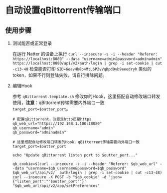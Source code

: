 # 自动设置qBittorrent传输端口

## 使用步骤

1. 测试能否或正常登录

    在运行 Natter 的设备上执行 `curl --insecure -s -i --header "Referer: https://localhost:8080" --data "username=admin&password=adminadmin" https://localhost:8080/api/v2/auth/login | grep -i set-cookie | cut -c13-48` 检查能否打印 `SID=6oavHb8b4MtL6PZvVqDpd9vb9eeedryh` 类似的token，如果不行则登陆失败，请自行排除问题。

2. 编辑Hook

    参考 `qBittorrent.template.sh` 修改你的Hook，这里搭配自动修改端口转发使用，**注意**：qBittorrent传输需要内外端口一致 `target_port=$outter_port`。

    ```shell
    # 配置qBittorrent，注意是http还是https
    qb_web_url="https://192.168.1.100:18080"
    qb_username="admin"
    qb_password="adminadmin"

    # 这里搭配自动修改端口转发的Hook，qBittorrent传输需要内外端口一致
    target_port=$outter_port

    echo "Update qBittorrent listen port to $outter_port..."

    qb_cookie=$(curl --insecure -s -i --header "Referer: $qb_web_url" --data "username=$qb_username&password=$qb_password" $qb_web_url/api/v2/  auth/login | grep -i set-cookie | cut -c13-48)
    curl --insecure -X POST -b "$qb_cookie" -d 'json={"listen_port":"'$outter_port'"}' "$qb_web_url/api/v2/app/setPreferences"
    ```
